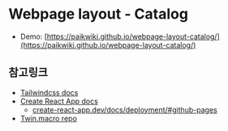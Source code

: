# Webpage layout - Catalog

- Demo: [https://paikwiki.github.io/webpage-layout-catalog/](https://paikwiki.github.io/webpage-layout-catalog/)

## 참고링크

- [Tailwindcss docs](https://tailwindcss.com/docs/)
- [Create React App docs](https://create-react-app.dev/docs/getting-started)
  - [create-react-app.dev/docs/deployment/#github-pages](https://create-react-app.dev/docs/deployment/#github-pages)
- [Twin.macro repo](https://github.com/ben-rogerson/twin.macro)
